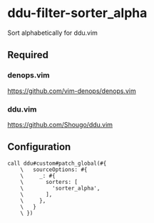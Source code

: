 # ddu-filter-sorter_alpha

Sort alphabetically for ddu.vim

## Required

### denops.vim

https://github.com/vim-denops/denops.vim

### ddu.vim

https://github.com/Shougo/ddu.vim

## Configuration

```vim
call ddu#custom#patch_global(#{
    \   sourceOptions: #{
    \     _: #{
    \       sorters: [
    \         'sorter_alpha',
    \       ],
    \     },
    \   }
    \ })
```
